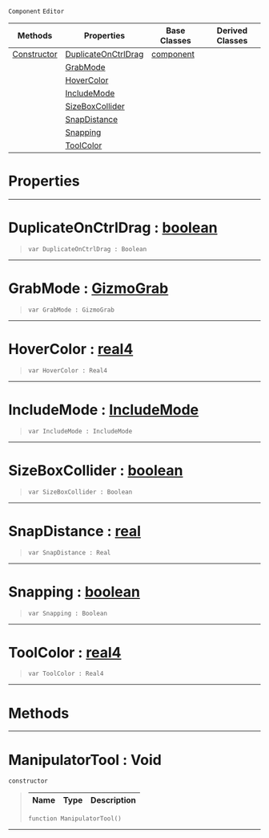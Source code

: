  `Component` `Editor`



|Methods|Properties|Base Classes|Derived Classes|
|---|---|---|---|
|[ Constructor](https://github.com/PlasmaEngine/PlasmaDocs/blob/master/code_reference/class_reference/manipulatortool.markdown#manipulatortool-void)|[ DuplicateOnCtrlDrag](https://github.com/PlasmaEngine/PlasmaDocs/blob/master/code_reference/class_reference/manipulatortool.markdown#duplicateonctrldrag-plasma)|[component](https://github.com/PlasmaEngine/PlasmaDocs/blob/master/code_reference/class_reference/component.markdown)| |
| |[ GrabMode](https://github.com/PlasmaEngine/PlasmaDocs/blob/master/code_reference/class_reference/manipulatortool.markdown#grabmode-plasma-engine-doc)| | |
| |[ HoverColor](https://github.com/PlasmaEngine/PlasmaDocs/blob/master/code_reference/class_reference/manipulatortool.markdown#hovercolor-plasma-engine-d)| | |
| |[ IncludeMode](https://github.com/PlasmaEngine/PlasmaDocs/blob/master/code_reference/class_reference/manipulatortool.markdown#includemode-plasma-engine)| | |
| |[ SizeBoxCollider](https://github.com/PlasmaEngine/PlasmaDocs/blob/master/code_reference/class_reference/manipulatortool.markdown#sizeboxcollider-plasma-eng)| | |
| |[ SnapDistance](https://github.com/PlasmaEngine/PlasmaDocs/blob/master/code_reference/class_reference/manipulatortool.markdown#snapdistance-plasma-engine)| | |
| |[ Snapping](https://github.com/PlasmaEngine/PlasmaDocs/blob/master/code_reference/class_reference/manipulatortool.markdown#snapping-plasma-engine-doc)| | |
| |[ ToolColor](https://github.com/PlasmaEngine/PlasmaDocs/blob/master/code_reference/class_reference/manipulatortool.markdown#toolcolor-plasma-engine-do)| | |


 #  Properties


---  
 #  DuplicateOnCtrlDrag : [boolean](https://github.com/PlasmaEngine/PlasmaDocs/blob/master/code_reference/lightning_base_types/boolean.markdown)

> 
> ``` lang=cpp, name=Lightning
> var DuplicateOnCtrlDrag : Boolean


---  
 #  GrabMode : [GizmoGrab](https://github.com/PlasmaEngine/PlasmaDocs/blob/master/code_reference/enum_reference.markdown#gizmograb)

> 
> ``` lang=cpp, name=Lightning
> var GrabMode : GizmoGrab


---  
 #  HoverColor : [real4](https://github.com/PlasmaEngine/PlasmaDocs/blob/master/code_reference/lightning_base_types/real4.markdown)

> 
> ``` lang=cpp, name=Lightning
> var HoverColor : Real4


---  
 #  IncludeMode : [IncludeMode](https://github.com/PlasmaEngine/PlasmaDocs/blob/master/code_reference/enum_reference.markdown#includemode)

> 
> ``` lang=cpp, name=Lightning
> var IncludeMode : IncludeMode


---  
 #  SizeBoxCollider : [boolean](https://github.com/PlasmaEngine/PlasmaDocs/blob/master/code_reference/lightning_base_types/boolean.markdown)

> 
> ``` lang=cpp, name=Lightning
> var SizeBoxCollider : Boolean


---  
 #  SnapDistance : [real](https://github.com/PlasmaEngine/PlasmaDocs/blob/master/code_reference/lightning_base_types/real.markdown)

> 
> ``` lang=cpp, name=Lightning
> var SnapDistance : Real


---  
 #  Snapping : [boolean](https://github.com/PlasmaEngine/PlasmaDocs/blob/master/code_reference/lightning_base_types/boolean.markdown)

> 
> ``` lang=cpp, name=Lightning
> var Snapping : Boolean


---  
 #  ToolColor : [real4](https://github.com/PlasmaEngine/PlasmaDocs/blob/master/code_reference/lightning_base_types/real4.markdown)

> 
> ``` lang=cpp, name=Lightning
> var ToolColor : Real4


---  
 #  Methods


---  
 #  ManipulatorTool : Void

 `constructor`

> 
> |Name|Type|Description|
> |---|---|---|
> ``` lang=cpp, name=Lightning
> function ManipulatorTool()
> ``` 


---  
 

 